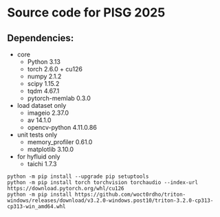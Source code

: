 # Source code for PISG 2025

## Dependencies:

- core
  - Python 3.13
  - torch 2.6.0 + cu126
  - numpy 2.1.2
  - scipy 1.15.2
  - tqdm 4.67.1
  - pytorch-memlab 0.3.0
- load dataset only
  - imageio 2.37.0
  - av 14.1.0
  - opencv-python 4.11.0.86
- unit tests only
  - memory_profiler 0.61.0
  - matplotlib 3.10.0
- for hyfluid only
  - taichi 1.7.3

```shell
python -m pip install --upgrade pip setuptools
python -m pip install torch torchvision torchaudio --index-url https://download.pytorch.org/whl/cu126
python -m pip install https://github.com/woct0rdho/triton-windows/releases/download/v3.2.0-windows.post10/triton-3.2.0-cp313-cp313-win_amd64.whl
```